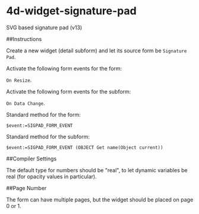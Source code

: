 # 4d-widget-signature-pad
SVG based signature pad (v13)

##Instructions

Create a new widget (detail subform) and let its source form be ``Signature Pad``.

Activate the following form events for the form:

``On Resize``.

Activate the following form events for the subform:

``On Data Change``.

Standard method for the form:

```
$event:=SIGPAD_FORM_EVENT 
```

Standard method for the subform:

```
$event:=SIGPAD_FORM_EVENT (OBJECT Get name(Object current))
```

##Compiler Settings

The default type for numbers should be "real", to let dynamic variables be real (for opacity values in particular).

##Page Number

The form can have multiple pages, but the widget should be placed on page 0 or 1.
